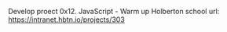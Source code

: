 Develop proect 
0x12. JavaScript - Warm up
Holberton school
url: https://intranet.hbtn.io/projects/303
